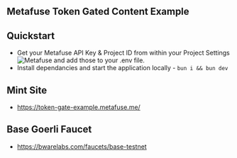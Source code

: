 ## Metafuse Token Gated Content Example

## Quickstart

- Get your Metafuse API Key & Project ID from within your Project Settings ![Metafuse](https://app.metafuse.me) and add those to your .env file.
- Install dependancies and start the application locally - `bun i && bun dev`

## Mint Site

- https://token-gate-example.metafuse.me/

## Base Goerli Faucet

- https://bwarelabs.com/faucets/base-testnet
